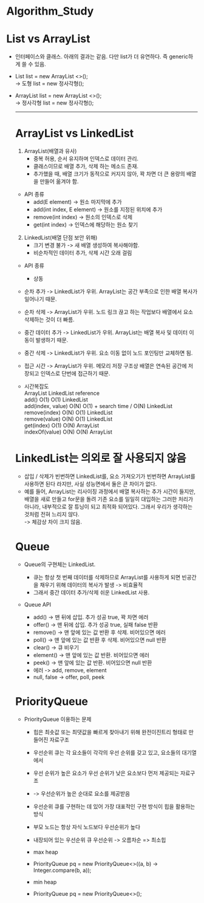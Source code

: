# Algorithm_Study


# List vs ArrayList
* 인터페이스와 클래스. 아래의 결과는 같음. 다만 list가 더 유연하다. 즉 generic하게 쓸 수 있음.   
   
* List <Object> list = new ArrayList <>();   
    -> 도형 list = new 정사각형();   
   
* ArrayList <Object> list = new ArrayList <>();   
    -> 정사각형 list = new 정사각형();   
***

# ArrayList vs LinkedList
1. ArrayList(배열과 유사)   
    * 중복 허용, 순서 유지하며 인덱스로 데이터 관리.   
    * 클래스이므로 배열 추가, 삭제 하는 메소드 존재.   
    * 추가했을 때, 배열 크기가 동적으로 커지지 않아, 꽉 차면 더 큰 용량의 배열을 만들어 옮겨야 함.   
   
* API 종류   
    - add(E element) -> 원소 마지막에 추가   
    - add(int index, E element) -> 원소를 지정된 위치에 추가   
    - remove(int index) -> 원소의 인덱스로 삭제   
    - get(int index) -> 인덱스에 해당하는 원소 찾기   
   
2. LinkedList(배열 단점 보안 위해)   
    * 크기 변경 불가 -> 새 배열 생성하여 복사해야함.   
    * 비순차적인 데이터 추가, 삭제 시간 오래 걸림   
   
* API 종류   
    - 상동   
   
* 순차 추가 -> LinkedList가 우위. ArrayList는 공간 부족으로 인한 배열 복사가 일어나기 때문.   
* 순차 삭제 -> ArrayList가 우위. 노드 링크 끊고 하는 작업보다 배열에서 요소 삭제하는 것이 더 빠름.   
* 중간 데이터 추가 -> LinkedList가 우위. ArrayList는 배열 복사 및 데이터 이동이 발생하기 때문.   
* 중간 삭제 -> LinkedList가 우위. 요소 이동 없이 노드 포인팅만 교체하면 됨.   
* 접근 시간 -> ArrayList가 우위. 메모리 저장 구조상 배열은 연속된 공간에 저장되고 인덱스로 단번에 접근하기 때문.   
   
* 시간복잡도   
                  ArrayList   LinkedList                        reference   
add()                O(1)        O(1)                           LinkedList   
add(index, value)    O(N)        O(1) + search time / O(N)      LinkedList   
remove(index)        O(N)        O(1)                           LinkedList   
remove(value)        O(N)        O(1)                           LinkedList   
get(index)           O(1)        O(N)                           ArrayList   
indexOf(value)       O(N)        O(N)                           ArrayList   


# LinkedList는 의외로 잘 사용되지 않음
* 삽입 / 삭제가 빈번하면 LinkedList를, 요소 가져오기가 빈번하면 ArrayList를 사용하면 된다 라지만, 사실 성능면에서 둘은 큰 차이가 없다.   
* 예를 들어, ArrayList는 리사이징 과정에서 배열 복사하는 추가 시간이 들지만, 배열을 새로 만들고 for문을 돌려 기존 요소를 일일히 대입하는 그러한 처리가 아니라, 내부적으로 잘 튜닝이 되고 최적화 되어있다. 그래서 우리가 생각하는 것처럼 전혀 느리지 않다.   
-> 체감상 차이 크지 않음.   


# Queue
* Queue의 구현체는 LinkedList.   
    - 큐는 항상 첫 번째 데이터를 삭제하므로 ArrayList를 사용하게 되면 빈공간을 채우기 위해 데이터의 복사가 발생 -> 비효율적   
    - 그래서 중간 데이터 추가/삭제 쉬운 LinkedList 사용.   
   
* Queue API   
    - add() -> 맨 뒤에 삽입. 추가 성공 true, 꽉 차면 에러   
    - offer() -> 맨 뒤에 삽입. 추가 성공 true, 실패 false 반환   
    - remove() -> 맨 앞에 있는 값 반환 후 삭제. 비어있으면 에러   
    - poll() -> 맨 앞에 있는 값 반환 후 삭제. 비어있으면 null 반환   
    - clear() -> 큐 비우기   
    - element() -> 맨 앞에 있는 값 반환. 비어있으면 에러   
    - peek() -> 맨 앞에 있는 값 반환. 비어있으면 null 반환   
    - 에러 -> add, remove, element   
    - null, false -> offer, poll, peek   


# PriorityQueue
* PriorityQueue 이용하는 문제   
    - 힙은 최솟값 또는 최댓값을 빠르게 찾아내기 위해 완전이진트리 형태로 만들어진 자료구조   
    - 우선순위 큐는 각 요소들이 각각의 우선 순위를 갖고 있고, 요소들의 대기열에서   
    - 우선 순위가 높은 요소가 우선 순위가 낮은 요소보다 먼저 제공되는 자료구조   
    - -> 우선순위가 높은 순대로 요소를 제공받음   
   
    - 우선순위 큐를 구현하는 데 있어 가장 대표적인 구현 방식이 힙을 활용하는 방식   
    - 부모 노드는 항상 자식 노드보다 우선순위가 높다   
    - 내장되어 있는 우선순위 큐 우선순위 -> 오름차순 => 최소힙   
   
    - max heap   
    - PriorityQueue<Integer> pq = new PriorityQueue<>((a, b) -> Integer.compare(b, a));   
   
    - min heap   
    - PriorityQueue<Integer> pq = new PriorityQueue<>();   